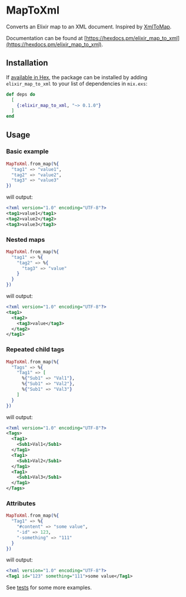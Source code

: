 # MapToXml

Converts an Elixir map to an XML document. Inspired by [XmlToMap](https://github.com/homanchou/elixir-xml-to-map).

Documentation can be found at [https://hexdocs.pm/elixir_map_to_xml](https://hexdocs.pm/elixir_map_to_xml).

## Installation

If [available in Hex](https://hex.pm/docs/publish), the package can be installed
by adding `elixir_map_to_xml` to your list of dependencies in `mix.exs`:

```elixir
def deps do
  [
    {:elixir_map_to_xml, "~> 0.1.0"}
  ]
end
```

## Usage

### Basic example

```elixir
MapToXml.from_map(%{
  "tag1" => "value1",
  "tag2" => "value2",
  "tag3" => "value3"
})
```

will output:

```xml
<?xml version="1.0" encoding="UTF-8"?>
<tag1>value1</tag1>
<tag2>value2</tag2>
<tag3>value3</tag3>
```

### Nested maps

```elixir
MapToXml.from_map(%{
  "tag1" => %{
    "tag2" => %{
      "tag3" => "value"
    }
  }
})
```

will output:

```xml
<?xml version="1.0" encoding="UTF-8"?>
<tag1>
  <tag2>
    <tag3>value</tag3>
  </tag2>
</tag1>
```

### Repeated child tags

```elixir
MapToXml.from_map(%{
  "Tags" => %{
    "Tag1" => [
      %{"Sub1" => "Val1"},
      %{"Sub1" => "Val2"},
      %{"Sub1" => "Val3"}
    ]
  }
})
```

will output:

```xml
<?xml version="1.0" encoding="UTF-8"?>
<Tags>
  <Tag1>
    <Sub1>Val1</Sub1>
  </Tag1>
  <Tag1>
    <Sub1>Val2</Sub1>
  </Tag1>
  <Tag1>
    <Sub1>Val3</Sub1>
  </Tag1>
</Tags>
```

### Attributes

```elixir
MapToXml.from_map(%{
  "Tag1" => %{
    "#content" => "some value",
    "-id" => 123,
    "-something" => "111"
  }
})
```

will output:

```xml
<?xml version="1.0" encoding="UTF-8"?>
<Tag1 id="123" something="111">some value</Tag1>
```

See [tests](test/elixir_map_to_xml_test.exs) for some more examples.